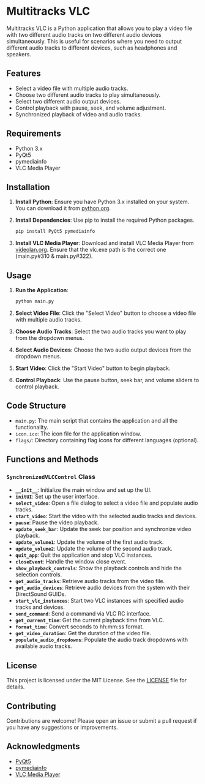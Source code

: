 # Multitracks VLC

Multitracks VLC is a Python application that allows you to play a video file with two different audio tracks on two different audio devices simultaneously. This is useful for scenarios where you need to output different audio tracks to different devices, such as headphones and speakers.

## Features

- Select a video file with multiple audio tracks.
- Choose two different audio tracks to play simultaneously.
- Select two different audio output devices.
- Control playback with pause, seek, and volume adjustment.
- Synchronized playback of video and audio tracks.

## Requirements

- Python 3.x
- PyQt5
- pymediainfo
- VLC Media Player

## Installation

1. **Install Python**: Ensure you have Python 3.x installed on your system. You can download it from [python.org](https://www.python.org/).

2. **Install Dependencies**: Use pip to install the required Python packages.
    ```sh
    pip install PyQt5 pymediainfo
    ```

3. **Install VLC Media Player**: Download and install VLC Media Player from [videolan.org](https://www.videolan.org/). Ensure that the vlc.exe path is the correct one (main.py#310 & main.py#322).

## Usage

1. **Run the Application**:
    ```sh
    python main.py
    ```

2. **Select Video File**: Click the "Select Video" button to choose a video file with multiple audio tracks.

3. **Choose Audio Tracks**: Select the two audio tracks you want to play from the dropdown menus.

4. **Select Audio Devices**: Choose the two audio output devices from the dropdown menus.

5. **Start Video**: Click the "Start Video" button to begin playback.

6. **Control Playback**: Use the pause button, seek bar, and volume sliders to control playback.

## Code Structure

- `main.py`: The main script that contains the application and all the functionality.
- `icon.ico`: The icon file for the application window.
- `flags/`: Directory containing flag icons for different languages (optional).

## Functions and Methods

### `SynchronizedVLCControl` Class

- **`__init__`**: Initialize the main window and set up the UI.
- **`initUI`**: Set up the user interface.
- **`select_video`**: Open a file dialog to select a video file and populate audio tracks.
- **`start_video`**: Start the video with the selected audio tracks and devices.
- **`pause`**: Pause the video playback.
- **`update_seek_bar`**: Update the seek bar position and synchronize video playback.
- **`update_volume1`**: Update the volume of the first audio track.
- **`update_volume2`**: Update the volume of the second audio track.
- **`quit_app`**: Quit the application and stop VLC instances.
- **`closeEvent`**: Handle the window close event.
- **`show_playback_controls`**: Show the playback controls and hide the selection controls.
- **`get_audio_tracks`**: Retrieve audio tracks from the video file.
- **`get_audio_devices`**: Retrieve audio devices from the system with their DirectSound GUIDs.
- **`start_vlc_instances`**: Start two VLC instances with specified audio tracks and devices.
- **`send_command`**: Send a command via VLC RC interface.
- **`get_current_time`**: Get the current playback time from VLC.
- **`format_time`**: Convert seconds to hh:mm:ss format.
- **`get_video_duration`**: Get the duration of the video file.
- **`populate_audio_dropdowns`**: Populate the audio track dropdowns with available audio tracks.

## License

This project is licensed under the MIT License. See the [LICENSE](LICENSE) file for details.

## Contributing

Contributions are welcome! Please open an issue or submit a pull request if you have any suggestions or improvements.

## Acknowledgments

- [PyQt5](https://www.riverbankcomputing.com/software/pyqt/intro)
- [pymediainfo](https://pymediainfo.readthedocs.io/)
- [VLC Media Player](https://www.videolan.org/)